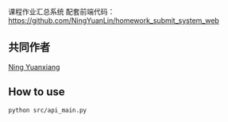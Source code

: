 课程作业汇总系统
配套前端代码：https://github.com/NingYuanLin/homework_submit_system_web

## 共同作者
[Ning Yuanxiang](https://github.com/NingYuanxiang)

## How to use
```
python src/api_main.py
```